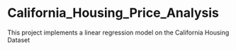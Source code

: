# California_Housing_Price_Analysis
This project implements a linear regression model on the California Housing Dataset
